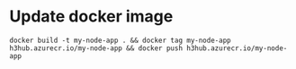 # Update docker image

`docker build -t my-node-app . && docker tag my-node-app h3hub.azurecr.io/my-node-app && docker push h3hub.azurecr.io/my-node-app`
